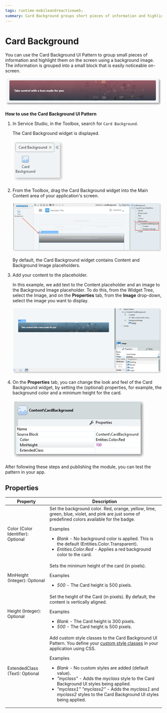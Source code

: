```yaml
---
tags: runtime-mobileandreactiveweb;  
summary: Card Background groups short pieces of information and highlights them on the screen while providing additional relevance by using a background image.
---
```


# Card Background

You can use the Card Background UI Pattern to group small pieces of information and highlight them on the screen using a background image. The information is grouped into a small block that is easily noticeable on-screen. 

![](<images/cardbackground-1-ss.png?width=800>)

**How to use the Card Background UI Pattern**

1. In Service Studio, in the Toolbox, search for `Card Background`.

    The Card Background widget is displayed.

    ![](<images/cardbackground-2-ss.png>)

1. From the Toolbox, drag the Card Background widget into the Main Content area of your application's screen.

    ![](<images/cardbackground-3-ss.png?width=800>)

    By default, the Card Background widget contains Content and Background Image placeholders.

1. Add your content to the placeholder.

    In this example, we add text to the Content placeholder and an image to the Background Image placeholder. To do this, from the Widget Tree, select the Image, and on the **Properties** tab, from the **Image** drop-down, select the image you want to display.

    ![](<images/cardbackground-4-ss.png?width=800>)

1. On the **Properties** tab, you can change the look and feel of the Card Background widget, by setting the (optional) properties, for example, the background color and a minimum height for the card.

    ![](<images/cardbackground-5-ss.png>)

After following these steps and publishing the module, you can test the pattern in your app.

## Properties

| Property | Description |
|---|---|
| Color (Color Identifier): Optional  | Set the background color. Red, orange, yellow, lime, green, blue, violet, and pink are just some of predefined colors available for the badge. <p>Examples <ul><li>_Blank_ - No background color is applied. This is the default (Entities.Color.Transparent).</li><li>_Entities.Color.Red_ - Applies a red background color to the card.</li></ul></p> |
| MinHeight (Integer): Optional| Sets the minimum height of the card (in pixels).  <p>Examples</p><ul><li>_500_ - The Card height is 500 pixels. </li></ul> |
| Height (Integer): Optional | Set the height of the Card (in pixels). By default, the content is vertically aligned. <p>Examples</p><ul><li>_Blank_ - The Card height is 300 pixels. </li><li>_500_ - The Card height is 500 pixels. </li></ul> |
| ExtendedClass (Text): Optional  |  Add custom style classes to the Card Background UI Pattern. You define your [custom style classes](../../../look-feel/css.md) in your application using CSS.<p>Examples</p><ul><li>_Blank_ - No custom styles are added (default value).</li><li>_"myclass"_ - Adds the _myclass_ style to the Card Background UI styles being applied.</li><li>_"myclass1" "myclass2"_ - Adds the _myclass1_ and _myclass2_ styles to the Card Background UI styles being applied. </li></ul> |
